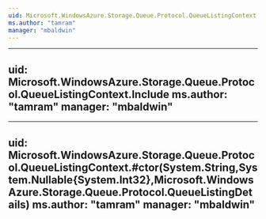 ```yaml
---
uid: Microsoft.WindowsAzure.Storage.Queue.Protocol.QueueListingContext
ms.author: "tamram"
manager: "mbaldwin"
---
```


---
uid: Microsoft.WindowsAzure.Storage.Queue.Protocol.QueueListingContext.Include
ms.author: "tamram"
manager: "mbaldwin"
---

---
uid: Microsoft.WindowsAzure.Storage.Queue.Protocol.QueueListingContext.#ctor(System.String,System.Nullable{System.Int32},Microsoft.WindowsAzure.Storage.Queue.Protocol.QueueListingDetails)
ms.author: "tamram"
manager: "mbaldwin"
---

